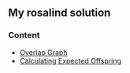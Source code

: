 ## My rosalind solution

### Content

* [Overlap Graph](https://kaiwang0112006.github.io/rosalind_solve/code/OverlapGraphs/overlap_graph)
* [Calculating Expected Offspring](https://kaiwang0112006.github.io/rosalind_solve/code/CalculatingExpectedOffspring/CalculatingExpectedOffspring)